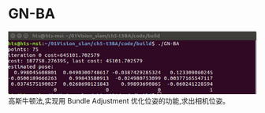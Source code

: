 # GN-BA
<img src="result_img/GN-BA.png" alt="Tent-PCA">
高斯牛顿法,实现用 Bundle Adjustment 优化位姿的功能,求出相机位姿。

